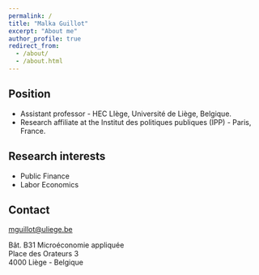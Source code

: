 ```yaml
---
permalink: /
title: "Malka Guillot"
excerpt: "About me"
author_profile: true
redirect_from:
  - /about/
  - /about.html
---
```


Position
------

- Assistant professor - HEC LIège, Université de Liège, Belgique.
- Research affiliate at the Institut des politiques publiques (IPP) - Paris, France.

Research interests
------
- Public Finance
- Labor Economics


Contact
------

[mguillot@uliege.be]()

Bât. B31 Microéconomie appliquée\
Place des Orateurs 3\
4000 Liège - Belgique
